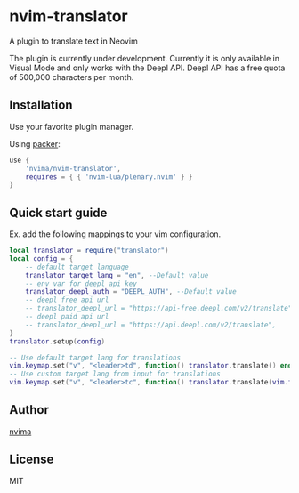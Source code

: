 nvim-translator 
==============

A plugin to translate text in Neovim

The plugin is currently under development.
Currently it is only available in Visual Mode and only works with the Deepl API.
Deepl API has a free quota of 500,000 characters per month.


Installation
------------

Use your favorite plugin manager.

Using [packer](https://github.com/wbthomason/packer.nvim):

```lua
use {
    'nvima/nvim-translator',
    requires = { { 'nvim-lua/plenary.nvim' } }
}

```

Quick start guide
-----------------

Ex. add the following mappings to your vim configuration.

```lua
local translator = require("translator")
local config = {
    -- default target language
    translator_target_lang = "en", --Default value
    -- env var for deepl api key
    translator_deepl_auth = "DEEPL_AUTH", --Default value
    -- deepl free api url
    -- translator_deepl_url = "https://api-free.deepl.com/v2/translate",
    -- deepl paid api url
    -- translator_deepl_url = "https://api.deepl.com/v2/translate",
}
translator.setup(config)

-- Use default target lang for translations
vim.keymap.set("v", "<leader>td", function() translator.translate() end)
-- Use custom target lang from input for translations
vim.keymap.set("v", "<leader>tc", function() translator.translate(vim.fn.input('')) end)


```


Author
------

[nvima](https://github.com/nvima)

License
-------

MIT

